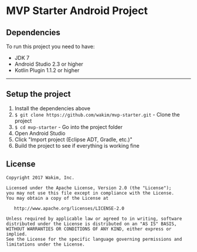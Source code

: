 # MVP Starter Android Project


## Dependencies

To run this project you need to have:

 - JDK 7
 - Android Studio 2.3 or higher
 - Kotlin Plugin 1.1.2 or higher

---

## Setup the project

1. Install the dependencies above
2. `$ git clone https://github.com/wakim/mvp-starter.git` - Clone the project
3. `$ cd mvp-starter` - Go into the project folder
4. Open Android Studio
5. Click "Import project (Eclipse ADT, Gradle, etc.)"
6. Build the project to see if everything is working fine

License
--------

    Copyright 2017 Wakim, Inc.

    Licensed under the Apache License, Version 2.0 (the "License");
    you may not use this file except in compliance with the License.
    You may obtain a copy of the License at

       http://www.apache.org/licenses/LICENSE-2.0

    Unless required by applicable law or agreed to in writing, software
    distributed under the License is distributed on an "AS IS" BASIS,
    WITHOUT WARRANTIES OR CONDITIONS OF ANY KIND, either express or implied.
    See the License for the specific language governing permissions and
    limitations under the License.